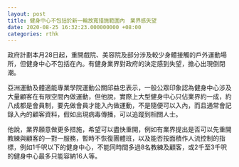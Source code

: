 ```yaml
---
layout: post
title: 健身中心不包括於新一輪放寬措施範圍內　業界感失望
date: 2020-08-25 16:32:23.000000000 +08:00
categories: rthk
---
```


政府計劃本月28日起，重開戲院、美容院及部分涉及較少身體接觸的戶外運動場所，但健身中心不包括在內。有健身業界對政府的決定感到失望，擔心出現倒閉潮。

亞洲運動及體適能專業學院運動公關邱益忠表示，一般公眾印象認為健身中心涉及大量顧客在有限空間內做運動，但他說，實際上大型健身中心只佔業界約一成，約八成都是會員制，要先做會員才能入內做運動，不是隨便可以入內，而且通常會記錄入內的顧客資料，假如出現病毒傳播，可以追蹤到相關人士。

他說，業界願意做更多措施，希望可以盡快重開，例如有業界提出是否可以先重開教練與顧客的一對一服務，暫時不恢復團體班，以及能否按面積作人流控制的指標，例如1千呎以下的健身中心，不能同時間多過8名教練及顧客，或2千至3千呎的健身中心最多只能容納16人等。
